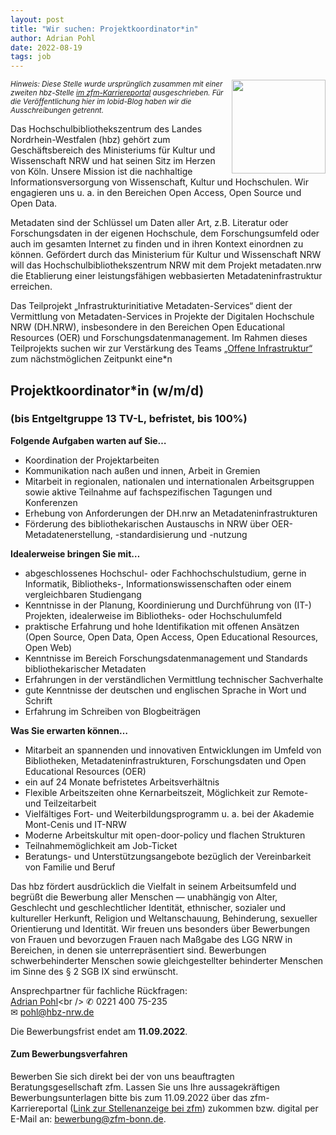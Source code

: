 ```yaml
---
layout: post
title: "Wir suchen: Projektkoordinator*in"
author: Adrian Pohl
date: 2022-08-19
tags: job
---
```


<img style="float: right; width:150px !important;" src="https://lobid.org/images/hbz.png">

<small>*Hinweis: Diese Stelle wurde ursprünglich zusammen mit einer zweiten hbz-Stelle [im zfm-Karriereportal](https://www.zfm-bonn.de/jobs/stellenangebote/stellenangebot/?job=projektkoordinator-in-w+m+d-hochschulbibliothekszentrum-des-landes-nordrhein-westfalen) ausgeschrieben. Für die Veröffentlichung hier im lobid-Blog haben wir die Ausschreibungen getrennt.*</small>

Das Hochschulbibliothekszentrum des Landes Nordrhein-Westfalen (hbz) gehört zum Geschäftsbereich des Ministeriums für Kultur und Wissenschaft NRW und hat seinen Sitz im Herzen von Köln. Unsere Mission ist die nachhaltige Informationsversorgung von Wissenschaft, Kultur und Hochschulen. Wir engagieren uns u. a. in den Bereichen Open Access, Open Source und Open Data. 

Metadaten sind der Schlüssel um Daten aller Art, z.B. Literatur oder Forschungsdaten in der eigenen Hochschule, dem Forschungsumfeld oder auch im gesamten Internet zu finden und in ihren Kontext einordnen zu können.  Gefördert durch das Ministerium für Kultur und Wissenschaft NRW will das Hochschulbibliothekszentrum NRW mit dem Projekt metadaten.nrw die Etablierung einer leistungsfähigen webbasierten Metadateninfrastruktur erreichen.

Das Teilprojekt „Infrastrukturinitiative Metadaten-Services“ dient der Vermittlung von Metadaten-Services in Projekte der Digitalen Hochschule NRW (DH.NRW), insbesondere in den Bereichen Open Educational Resources (OER) und Forschungsdatenmanagement. Im Rahmen dieses Teilprojekts suchen wir zur Verstärkung des Teams [„Offene Infrastruktur“](https://www.hbz-nrw.de/produkte/linked-open-data) zum nächstmöglichen Zeitpunkt eine*n

## Projektkoordinator*in (w/m/d)
### (bis Entgeltgruppe 13 TV-L, befristet, bis 100%)

**Folgende Aufgaben warten auf Sie…**

* Koordination der Projektarbeiten
* Kommunikation nach außen und innen, Arbeit in Gremien
* Mitarbeit in regionalen, nationalen und internationalen Arbeitsgruppen sowie aktive Teilnahme auf fachspezifischen Tagungen und Konferenzen
* Erhebung von Anforderungen der DH.nrw an Metadateninfrastrukturen
* Förderung des bibliothekarischen Austauschs in NRW über OER-Metadatenerstellung, -standardisierung und -nutzung

**Idealerweise bringen Sie mit…**

* abgeschlossenes Hochschul- oder Fachhochschulstudium, gerne in Informatik, Bibliotheks-, Informationswissenschaften oder einem vergleichbaren Studiengang
* Kenntnisse in der Planung, Koordinierung und Durchführung von (IT-) Projekten, idealerweise im Bibliotheks- oder Hochschulumfeld
* praktische Erfahrung und hohe Identifikation mit offenen Ansätzen (Open Source, Open Data, Open Access, Open Educational Resources, Open Web)
* Kenntnisse im Bereich Forschungsdatenmanagement und Standards bibliothekarischer Metadaten
* Erfahrungen in der verständlichen Vermittlung technischer Sachverhalte
* gute Kenntnisse der deutschen und englischen Sprache in Wort und Schrift
* Erfahrung im Schreiben von Blogbeiträgen

**Was Sie erwarten können…**

* Mitarbeit an spannenden und innovativen Entwicklungen im Umfeld von Bibliotheken, Metadateninfrastrukturen, Forschungsdaten und Open Educational Resources (OER)
* ein auf 24 Monate befristetes Arbeitsverhältnis
* Flexible Arbeitszeiten ohne Kernarbeitszeit, Möglichkeit zur Remote- und Teilzeitarbeit
* Vielfältiges Fort- und Weiterbildungsprogramm u. a. bei der Akademie Mont-Cenis und IT-NRW
* Moderne Arbeitskultur mit open-door-policy und flachen Strukturen
* Teilnahmemöglichkeit am Job-Ticket
* Beratungs- und Unterstützungsangebote bezüglich der Vereinbarkeit von Familie und Beruf

Das hbz fördert ausdrücklich die Vielfalt in seinem Arbeitsumfeld und begrüßt die Bewerbung aller Menschen — unabhängig von Alter, Geschlecht und geschlechtlicher Identität, ethnischer, sozialer und kultureller Herkunft, Religion und Weltanschauung, Behinderung, sexueller Orientierung und Identität. Wir freuen uns besonders über Bewerbungen von Frauen und bevorzugen Frauen nach Maßgabe des LGG NRW in Bereichen, in denen sie unterrepräsentiert sind. Bewerbungen schwerbehinderter Menschen sowie gleichgestellter behinderter Menschen im Sinne des § 2 SGB IX sind erwünscht.

Ansprechpartner für fachliche Rückfragen:<br />
[Adrian Pohl](https://lobid.org/team/ap#!)<br />
✆ 0221 400 75-235<br />
✉ pohl@hbz-nrw.de  

Die Bewerbungsfrist endet am **11.09.2022**.

#### Zum Bewerbungsverfahren

Bewerben Sie sich direkt bei der von uns beauftragten Beratungsgesellschaft zfm. Lassen Sie uns Ihre aussagekräftigen Bewerbungsunterlagen bitte bis zum 11.09.2022 über das zfm-Karriereportal ([Link zur Stellenanzeige bei zfm](https://www.zfm-bonn.de/jobs/stellenangebote/stellenangebot/?job=projektkoordinator-in-w+m+d-hochschulbibliothekszentrum-des-landes-nordrhein-westfalen)) zukommen bzw. digital per E-Mail an: bewerbung@zfm-bonn.de.
